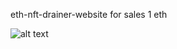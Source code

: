 
eth-nft-drainer-website for sales 1 eth 

![alt text](https://cdn.discordapp.com/attachments/934991134399279207/1103139041270050886/Mafia-Drainers-v1-0-thread-2.gif)
